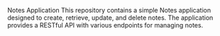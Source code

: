 Notes Application
This repository contains a simple Notes application designed to create, retrieve, update, and delete notes. The application provides a RESTful API with various endpoints for managing notes.
